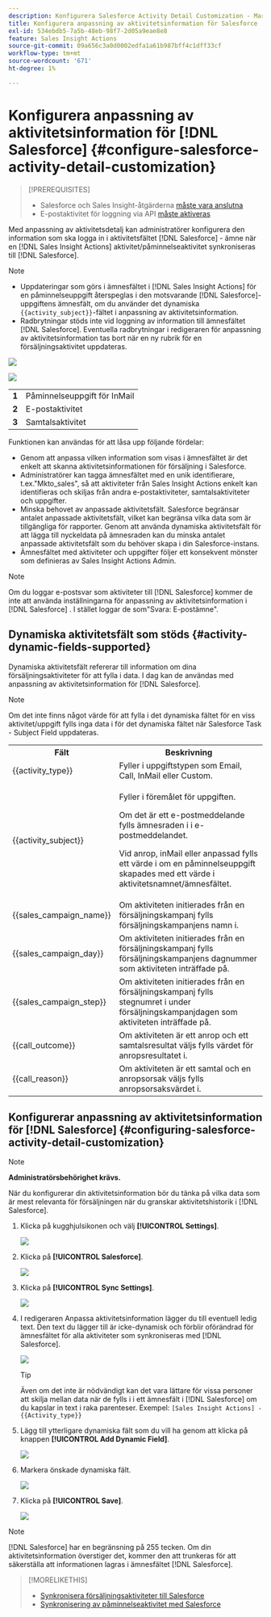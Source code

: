 ```yaml
---
description: Konfigurera Salesforce Activity Detail Customization - Marketo Docs - Produktdokumentation
title: Konfigurera anpassning av aktivitetsinformation för Salesforce
exl-id: 534ebdb5-7a5b-48eb-98f7-2d05a9eae8e8
feature: Sales Insight Actions
source-git-commit: 09a656c3a0d0002edfa1a61b987bff4c1dff33cf
workflow-type: tm+mt
source-wordcount: '671'
ht-degree: 1%

---
```


# Konfigurera anpassning av aktivitetsinformation för [!DNL Salesforce] {#configure-salesforce-activity-detail-customization}

>[!PREREQUISITES]
>
>* Salesforce och Sales Insight-åtgärderna [måste vara anslutna](/help/marketo/product-docs/marketo-sales-insight/actions/crm/salesforce-integration/connect-your-sales-insight-actions-account-to-salesforce.md)
>* E-postaktivitet för loggning via API [måste aktiveras](/help/marketo/product-docs/marketo-sales-insight/actions/crm/salesforce-integration/sync-sales-activities-to-salesforce.md)

Med anpassning av aktivitetsdetalj kan administratörer konfigurera den information som ska logga in i aktivitetsfältet [!DNL Salesforce] - ämne när en [!DNL Sales Insight Actions] aktivitet/påminnelseaktivitet synkroniseras till [!DNL Salesforce].

>[!NOTE]
>
>* Uppdateringar som görs i ämnesfältet i [!DNL Sales Insight Actions] för en påminnelseuppgift återspeglas i den motsvarande [!DNL Salesforce]-uppgiftens ämnesfält, om du använder det dynamiska `{{activity_subject}}`-fältet i anpassning av aktivitetsinformation.
>* Radbrytningar stöds inte vid loggning av information till ämnesfältet [!DNL Salesforce]. Eventuella radbrytningar i redigeraren för anpassning av aktivitetsinformation tas bort när en ny rubrik för en försäljningsaktivitet uppdateras.

![](assets/configure-salesforce-activity-detail-customization-1.png)

![](assets/configure-salesforce-activity-detail-customization-2.png)

<table>
 <tr>
  <td><strong>1</td>
  <td>Påminnelseuppgift för InMail</td>
 </tr>
 <tr>
  <td><strong>2</td>
  <td>E-postaktivitet</td>
 </tr>
 <tr>
  <td><strong>3</td>
  <td>Samtalsaktivitet</td>
 </tr>
</table>

Funktionen kan användas för att låsa upp följande fördelar:

* Genom att anpassa vilken information som visas i ämnesfältet är det enkelt att skanna aktivitetsinformationen för försäljning i Salesforce.
* Administratörer kan tagga ämnesfältet med en unik identifierare, t.ex.&quot;Mkto_sales&quot;, så att aktiviteter från Sales Insight Actions enkelt kan identifieras och skiljas från andra e-postaktiviteter, samtalsaktiviteter och uppgifter.
* Minska behovet av anpassade aktivitetsfält. Salesforce begränsar antalet anpassade aktivitetsfält, vilket kan begränsa vilka data som är tillgängliga för rapporter. Genom att använda dynamiska aktivitetsfält för att lägga till nyckeldata på ämnesraden kan du minska antalet anpassade aktivitetsfält som du behöver skapa i din Salesforce-instans.
* Ämnesfältet med aktiviteter och uppgifter följer ett konsekvent mönster som definieras av Sales Insight Actions Admin.

>[!NOTE]
>
>Om du loggar e-postsvar som aktiviteter till [!DNL Salesforce] kommer de inte att använda inställningarna för anpassning av aktivitetsinformation i [!DNL Salesforce] . I stället loggar de som&quot;Svara: E-postämne&quot;.

## Dynamiska aktivitetsfält som stöds {#activity-dynamic-fields-supported}

Dynamiska aktivitetsfält refererar till information om dina försäljningsaktiviteter för att fylla i data. I dag kan de användas med anpassning av aktivitetsinformation för [!DNL Salesforce].

>[!NOTE]
>
>Om det inte finns något värde för att fylla i det dynamiska fältet för en viss aktivitet/uppgift fylls inga data i för det dynamiska fältet när Salesforce Task - Subject Field uppdateras.

<table>
 <tr>
  <th>Fält</th>
  <th>Beskrivning</th>
 </tr>
 <tr>
  <td>{{activity_type}}</td>
  <td>Fyller i uppgiftstypen som Email, Call, InMail eller Custom.</td>
 </tr>
 <tr>
  <td>{{activity_subject}}</td>
  <td><p>Fyller i föremålet för uppgiften.</p>
      <p>Om det är ett e-postmeddelande fylls ämnesraden i i e-postmeddelandet.</p>
      <p>Vid anrop, inMail eller anpassad fylls ett värde i om en påminnelseuppgift skapades med ett värde i aktivitetsnamnet/ämnesfältet.</p></td>
 </tr>
 <tr>
  <td>{{sales_campaign_name}}</td>
  <td>Om aktiviteten initierades från en försäljningskampanj fylls försäljningskampanjens namn i.</td>
 </tr>
 <tr>
  <td>{{sales_campaign_day}}</td>
  <td>Om aktiviteten initierades från en försäljningskampanj fylls försäljningskampanjens dagnummer som aktiviteten inträffade på.</td>
 </tr>
 <tr>
  <td>{{sales_campaign_step}}</td>
  <td>Om aktiviteten initierades från en försäljningskampanj fylls stegnumret i under försäljningskampanjdagen som aktiviteten inträffade på.</td>
 </tr>
 <tr>
  <td>{{call_outcome}}</td>
  <td>Om aktiviteten är ett anrop och ett samtalsresultat väljs fylls värdet för anropsresultatet i.</td>
 </tr>
 <tr>
  <td>{{call_reason}}</td>
  <td>Om aktiviteten är ett samtal och en anropsorsak väljs fylls anropsorsaksvärdet i.</td>
 </tr>
</table>

## Konfigurerar anpassning av aktivitetsinformation för [!DNL Salesforce] {#configuring-salesforce-activity-detail-customization}

>[!NOTE]
>
>**Administratörsbehörighet krävs.**

När du konfigurerar din aktivitetsinformation bör du tänka på vilka data som är mest relevanta för försäljningen när du granskar aktivitetshistorik i [!DNL Salesforce].

1. Klicka på kugghjulsikonen och välj **[!UICONTROL Settings]**.

   ![](assets/configure-salesforce-activity-detail-customization-3.png)

1. Klicka på **[!UICONTROL Salesforce]**.

   ![](assets/configure-salesforce-activity-detail-customization-4.png)

1. Klicka på **[!UICONTROL Sync Settings]**.

   ![](assets/configure-salesforce-activity-detail-customization-5.png)

1. I redigeraren Anpassa aktivitetsinformation lägger du till eventuell ledig text. Den text du lägger till är icke-dynamisk och förblir oförändrad för ämnesfältet för alla aktiviteter som synkroniseras med [!DNL Salesforce].

   ![](assets/configure-salesforce-activity-detail-customization-6.png)

   >[!TIP]
   >
   >Även om det inte är nödvändigt kan det vara lättare för vissa personer att skilja mellan data när de fylls i i ett ämnesfält i [!DNL Salesforce] om du kapslar in text i raka parenteser. Exempel: `[Sales Insight Actions] - {{Activity_type}}`

1. Lägg till ytterligare dynamiska fält som du vill ha genom att klicka på knappen **[!UICONTROL Add Dynamic Field]**.

   ![](assets/configure-salesforce-activity-detail-customization-7.png)

1. Markera önskade dynamiska fält.

   ![](assets/configure-salesforce-activity-detail-customization-8.png)

1. Klicka på **[!UICONTROL Save]**.

   ![](assets/configure-salesforce-activity-detail-customization-9.png)

>[!NOTE]
>
>[!DNL Salesforce] har en begränsning på 255 tecken. Om din aktivitetsinformation överstiger det, kommer den att trunkeras för att säkerställa att informationen lagras i ämnesfältet [!DNL Salesforce].

>[!MORELIKETHIS]
>
>* [Synkronisera försäljningsaktiviteter till Salesforce](/help/marketo/product-docs/marketo-sales-insight/actions/crm/salesforce-integration/sync-sales-activities-to-salesforce.md)
>* [Synkronisering av påminnelseaktivitet med Salesforce](/help/marketo/product-docs/marketo-sales-insight/actions/tasks/reminder-task-sync-with-salesforce.md)
